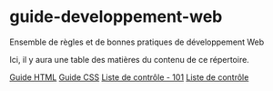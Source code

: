 # guide-developpement-web
Ensemble de règles et de bonnes pratiques de développement Web

Ici, il y aura une table des matières du contenu de ce répertoire.

[Guide HTML](guide-html.md)
[Guide CSS](guide-css.md)
[Liste de contrôle - 101](liste-de-controle-101.md)
[Liste de contrôle](liste-de-controle.md)

